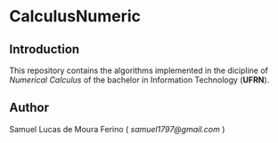 # CalculusNumeric

## Introduction  
  
This repository contains the algorithms implemented in the dicipline of _Numerical Calculus_ of the bachelor in Information Technology (__UFRN__).
	
## Author  
Samuel Lucas de Moura Ferino ( _samuel1797@gmail.com_ )

